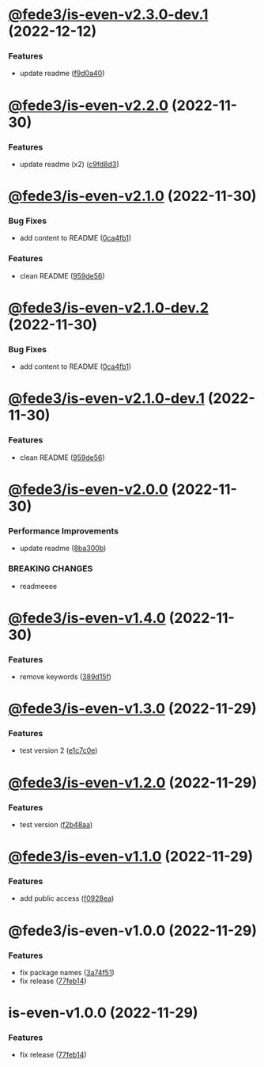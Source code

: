 # [@fede3/is-even-v2.3.0-dev.1](https://github.com/fedeaviles/workspace-sample/compare/@fede3/is-even-v2.2.0...@fede3/is-even-v2.3.0-dev.1) (2022-12-12)


### Features

* update readme ([f9d0a40](https://github.com/fedeaviles/workspace-sample/commit/f9d0a409af5065024dd09400022cba21149eb889))

# [@fede3/is-even-v2.2.0](https://github.com/fedeaviles/workspace-sample/compare/@fede3/is-even-v2.1.0...@fede3/is-even-v2.2.0) (2022-11-30)


### Features

* update readme (x2) ([c9fd8d3](https://github.com/fedeaviles/workspace-sample/commit/c9fd8d320b814caa1c02e8a0d855b141ab7cf0d9))

# [@fede3/is-even-v2.1.0](https://github.com/fedeaviles/workspace-sample/compare/@fede3/is-even-v2.0.0...@fede3/is-even-v2.1.0) (2022-11-30)


### Bug Fixes

* add content to README ([0ca4fb1](https://github.com/fedeaviles/workspace-sample/commit/0ca4fb1bb017e698931ef20e9e4e5ff46828d558))


### Features

* clean README ([959de56](https://github.com/fedeaviles/workspace-sample/commit/959de56231620687e8339509f41f3d24078e549b))

# [@fede3/is-even-v2.1.0-dev.2](https://github.com/fedeaviles/workspace-sample/compare/@fede3/is-even-v2.1.0-dev.1...@fede3/is-even-v2.1.0-dev.2) (2022-11-30)


### Bug Fixes

* add content to README ([0ca4fb1](https://github.com/fedeaviles/workspace-sample/commit/0ca4fb1bb017e698931ef20e9e4e5ff46828d558))

# [@fede3/is-even-v2.1.0-dev.1](https://github.com/fedeaviles/workspace-sample/compare/@fede3/is-even-v2.0.0...@fede3/is-even-v2.1.0-dev.1) (2022-11-30)


### Features

* clean README ([959de56](https://github.com/fedeaviles/workspace-sample/commit/959de56231620687e8339509f41f3d24078e549b))

# [@fede3/is-even-v2.0.0](https://github.com/fedeaviles/workspace-sample/compare/@fede3/is-even-v1.4.0...@fede3/is-even-v2.0.0) (2022-11-30)


### Performance Improvements

* update readme ([8ba300b](https://github.com/fedeaviles/workspace-sample/commit/8ba300b99e1a2bffe77ba8c7785309f19cb1ef8f))


### BREAKING CHANGES

* readmeeee

# [@fede3/is-even-v1.4.0](https://github.com/fedeaviles/workspace-sample/compare/@fede3/is-even-v1.3.0...@fede3/is-even-v1.4.0) (2022-11-30)


### Features

* remove keywords ([389d15f](https://github.com/fedeaviles/workspace-sample/commit/389d15fc30526cdc4aa5ec071ccabece6b995fbc))

# [@fede3/is-even-v1.3.0](https://github.com/fedeaviles/workspace-sample/compare/@fede3/is-even-v1.2.0...@fede3/is-even-v1.3.0) (2022-11-29)


### Features

* test version 2 ([e1c7c0e](https://github.com/fedeaviles/workspace-sample/commit/e1c7c0e615b2be26aa581267608f27d9694b675a))

# [@fede3/is-even-v1.2.0](https://github.com/fedeaviles/workspace-sample/compare/@fede3/is-even-v1.1.0...@fede3/is-even-v1.2.0) (2022-11-29)


### Features

* test version ([f2b48aa](https://github.com/fedeaviles/workspace-sample/commit/f2b48aa1a70ea112f66b707cead3db5cd0c93c9d))

# [@fede3/is-even-v1.1.0](https://github.com/fedeaviles/workspace-sample/compare/@fede3/is-even-v1.0.0...@fede3/is-even-v1.1.0) (2022-11-29)


### Features

* add public access ([f0928ea](https://github.com/fedeaviles/workspace-sample/commit/f0928ea340d76d4f101783cd1abf2550c3e781a5))

# @fede3/is-even-v1.0.0 (2022-11-29)


### Features

* fix package names ([3a74f51](https://github.com/fedeaviles/workspace-sample/commit/3a74f518cbc8c34c0e13780128d52eb8a802e285))
* fix release ([77feb14](https://github.com/fedeaviles/workspace-sample/commit/77feb147d19c0331ab9ba65b3941add66f6aa7c6))

# is-even-v1.0.0 (2022-11-29)


### Features

* fix release ([77feb14](https://github.com/fedeaviles/workspace-sample/commit/77feb147d19c0331ab9ba65b3941add66f6aa7c6))

